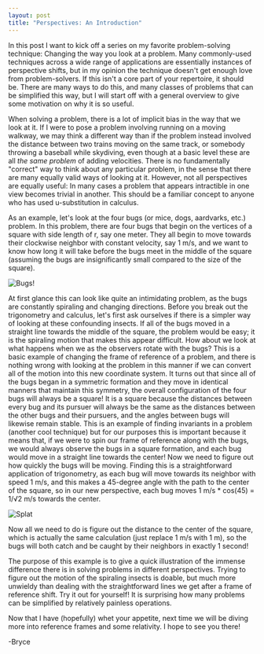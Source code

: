 ```yaml
---
layout: post
title: "Perspectives: An Introduction"
---
```


In this post I want to kick off a series on my favorite problem-solving technique: 
Changing the way you look at a problem. Many commonly-used techniques
across a wide range of applications are essentially instances of perspective shifts,
but in my opinion the technique doesn't get enough love from problem-solvers. If this
isn't a core part of your repertoire,
it should be. There are many ways to do this, and many classes of problems that can
be simplified this way, but I will start off with a general overview to give some
motivation on why it is so useful.

When solving a problem, there is a lot of implicit bias in the way that we look at it.
If I were to pose a problem involving running on a moving walkway,
we may think a different way than if the problem instead involved the distance between
two trains moving
on the same track, or somebody throwing a baseball while skydiving, even though at a basic
level these
are all <i>the same problem</i> of adding velocities. There is no fundamentally "correct"
way
to think about any particular problem, in the sense that there are many equally valid
ways of looking at it. However, not all perspectives are equally useful: In many cases
a problem that appears intractible in one view becomes trivial in another. This should
be a familiar concept to anyone who has used u-substitution in calculus.

As an example, let's look at the four bugs (or mice, dogs, aardvarks, etc.) problem.
In this problem,
there are four bugs that begin on the vertices of a square with side length of r, say one meter.
They all begin to move towards
their clockwise neighbor with constant velocity, say 1 m/s, and we want to know how long
it will take before the bugs meet in the middle of the square (assuming the bugs are
insignificantly small compared to the size of the square).

![Bugs!](http://mostlypri.me/images/bugs_1.png "The Four Bugs Problem")

At first glance this can look like quite an intimidating problem, as the bugs are constantly
spiraling and changing directions. Before you break out the trigonometry and calculus, 
let's first ask ourselves if there is a simpler way of looking at these confounding insects.
If all of the bugs moved in a straight line towards the middle of the square, the problem
would be easy; it is the spiraling motion that makes this appear difficult.
How about we look at what happens when we as the observers rotate with the bugs?
This is a basic example of changing the frame of reference of a problem, and there is
nothing wrong with looking at the problem in this manner if we can convert all of the motion
into this new coordinate system. It turns out that since all of the bugs began in a
symmetric formation and they move in identical manners that maintain this symmetry, the
overall configuration of the four bugs will always be a square! It is a square because
the distances
between every bug and its pursuer will always be the same as the distances between the
other bugs and their pursuers, and the angles between bugs will likewise remain stable.
This is an example of finding invariants in a problem (another cool technique) but for
our purposes this is important because it means that, if we were to spin our frame of
reference along with the bugs, we would always observe the bugs in a square formation,
and each bug would move in a straight line towards the center! Now we need to figure
out how quickly the bugs will be moving. Finding this is a straightforward
application of trigonometry, as each bug will move towards its neighbor with speed 1 m/s,
and this makes a 45-degree angle with the path to the center of the square, so in our new
perspective, each bug moves 1 m/s * cos(45) = 1/&radic;2 m/s towards the center.

![Splat](http://mostlypri.me/images/bugs_2.png "Upon closer inspection...")

Now all we
need to do is figure out the distance to the center of the square, which is actually the same
calculation (just replace 1 m/s with 1 m), so the bugs will both catch and be caught by 
their neighbors in exactly 1 second!

The purpose of this example is to give a quick illustration of the immense difference
there is in solving
problems in different perspectives. Trying to figure out the motion of the spiraling
insects is doable, but much more unwieldy than dealing with the straightforward lines we
get after a frame of reference shift. Try it out for yourself! It is surprising how many
problems can be simplified by relatively painless operations.

Now that I have (hopefully) whet your appetite, next time we will
be diving more into reference frames and some relativity. I hope to see you there!

-Bryce
